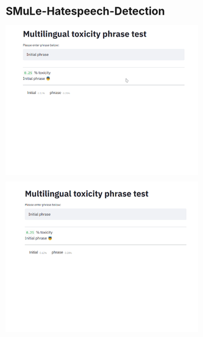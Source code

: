 # SMuLe-Hatespeech-Detection

![demo](video_demos/annotated_demo_bg.gif)

![demo](video_demos/annotated_demo_en.gif)
